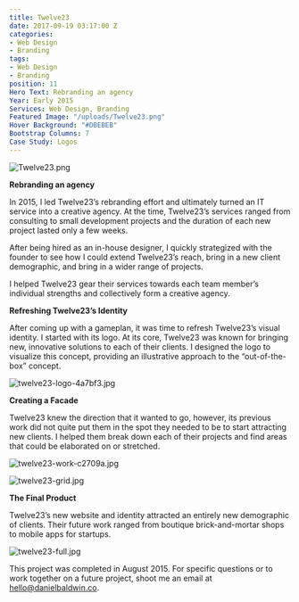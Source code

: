 ```yaml
---
title: Twelve23
date: 2017-09-19 03:17:00 Z
categories:
- Web Design
- Branding
tags:
- Web Design
- Branding
position: 11
Hero Text: Rebranding an agency
Year: Early 2015
Services: Web Design, Branding
Featured Image: "/uploads/Twelve23.png"
Hover Background: "#DBEBEB"
Bootstrap Columns: 7
Case Study: Logos
---
```


![Twelve23.png](/uploads/Twelve23.png)

**Rebranding an agency**

In 2015, I led Twelve23’s rebranding effort and ultimately turned an IT service into a creative agency. At the time, Twelve23’s services ranged from consulting to small development projects and the duration of each new project lasted only a few weeks.

After being hired as an in-house designer, I quickly strategized with the founder to see how I could extend Twelve23’s reach, bring in a new client demographic, and bring in a wider range of projects.

I helped Twelve23 gear their services towards each team member’s individual strengths and collectively form a creative agency. 

**Refreshing Twelve23’s Identity**

After coming up with a gameplan, it was time to refresh Twelve23’s visual identity. I started with its logo. At its core, Twelve23 was known for bringing new, innovative solutions to each of their clients. I designed the logo to visualize this concept, providing an illustrative approach to the “out-of-the-box” concept.

![twelve23-logo-4a7bf3.jpg](/uploads/twelve23-logo-4a7bf3.jpg)

**Creating a Facade**

Twelve23 knew the direction that it wanted to go, however, its previous work did not quite put them in the spot they needed to be to start attracting new clients. I helped them break down each of their projects and find areas that could be elaborated on or stretched.

![twelve23-work-c2709a.jpg](/uploads/twelve23-work-c2709a.jpg)

![twelve23-grid.jpg](/uploads/twelve23-grid.jpg)

**The Final Product**

Twelve23’s new website and identity attracted an entirely new demographic of clients. Their future work ranged from boutique brick-and-mortar shops to mobile apps for startups. 

![twelve23-full.jpg](/uploads/twelve23-full.jpg)

This project was completed in August 2015. For specific questions or to work together on a future project, shoot me an email at hello@danielbaldwin.co.
